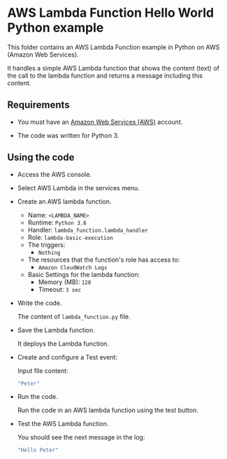 # AWS Lambda Function Hello World Python example

This folder contains an AWS Lambda Function example in Python on AWS (Amazon Web Services).

It handles a simple AWS Lambda function that shows the content (text) of the call to the lambda function and returns a message including this content.

## Requirements

* You must have an [Amazon Web Services (AWS)](http://aws.amazon.com/) account.

* The code was written for Python 3.

## Using the code

* Access the AWS console.

* Select AWS Lambda in the services menu.

* Create an AWS lambda function.
  * Name: `<LAMBDA_NAME>`
  * Runtime: `Python 3.6`
  * Handler: `lambda_function.lambda_handler`
  * Role: `lambda-basic-execution`
  * The triggers:
    * `Nothing`
  * The resources that the function's role has access to:
    * `Amazon CloudWatch Logs`
  * Basic Settings for the lambda function:
    * Memory (MB): `128`
    * Timeout: `3 sec`

* Write the code.

  The content of `lambda_function.py` file.

* Save the Lambda function.

  It deploys the Lambda function.

* Create and configure a Test event:

  Input file content:

  ```bash
  "Peter"
  ```

* Run the code.

  Run the code in an AWS lambda function using the test button.

* Test the AWS Lambda function.

  You should see the next message in the log:

  ```bash
  "Hello Peter"
  ```
